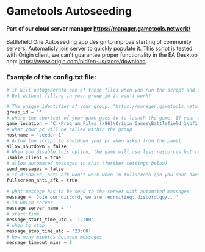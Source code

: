 # Gametools Autoseeding

#### Part of our cloud server manager https://manager.gametools.network/


Battlefield One Autoseeding app design to improve starting of community servers. 
Automaticly join server to quickly populate it. 
This script is tested with Origin client, we can't guarantee proper functionality in the EA Desktop app: https://www.origin.com/nld/en-us/store/download

### Example of the config.txt file:
```py
# it will autogenerate one of these files when you run the script and it doesn't exist already.
# But without filling in your group_id it won't work!

# The unique identifier of your group: "https://manager.gametools.network/group/{group_id}"
group_id = ''
# where the shortcut of your game goes to to launch the game. If your didnt change when setting up the game, the defaults will be fine.
game_location = 'C:\Program Files (x86)\Origin Games\Battlefield 1\bf1.exe'
# what your pc will be called within the group 
hostname = 'seeder-1'
# Allow the script to shutdown your pc when asked from the panel
allow_shutdown = false
# When you disable this option, the game will use less resources but renders nothing
usable_client = true
# allow automated messages in chat (further settings below)
send_messages = false
# if disabled, anti-afk won't work when in fullscreen (so you dont have to close the script before playing)
fullscreen_anti_afk = true

# what message has to be send to the server with automated messages
message = 'Join our discord, we are recruiting: discord.gg/...'
# in which server
message_server_name = ''
# start time
message_start_time_utc = '12:00'
# when to stop
message_stop_time_utc = '23:00'
# how many minutes between messages
message_timeout_mins = 8
```